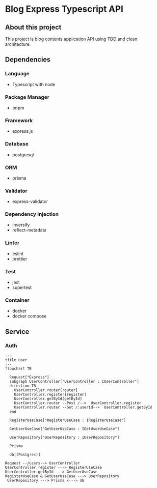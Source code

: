 # Blog Express Typescript API

## About this project

This project is blog contents application API using TDD and clean architecture.

## Dependencies

### Language

- Typescript with node

### Package Manager

- pnpm

### Framework

- express.js

### Database

- postgresql

### ORM

- prisma

### Validator

- express-validator

### Dependency Injection

- inversify
- reflect-metadata

### Linter

- eslint
- prettier

### Test

- jest
- supertest

### Container

- docker
- docker compose

## Service

### Auth

```mermaid
---
title User
---
flowchart TB

  Request["Express"]
  subgraph UserController["UserController : IUserController"]
  direction TB
    UserController.router[router]
    UserController.register[register]
    UserController.getById[getById]
    UserController.router --Post /-->  UserController.register
    UserController.router --Get /:userId-->  UserController.getById
  end

  RegisterUseCase["RegisterUseCase : IRegisterUseCase"]

  GetUserUseCase["GetUserUseCase : IGetUserUseCase"]

  UserRepository["UserRepository : IUserRepository"]

  Prisma

  db[(Postgres)]

Request --/users--> UserController
UserController.register ---> RegisterUseCase
UserController.getById ---> GetUserUseCase
RegisterUseCase & GetUserUseCase ---> UserRepository
 UserRepository ---> Prisma <---> db

```
